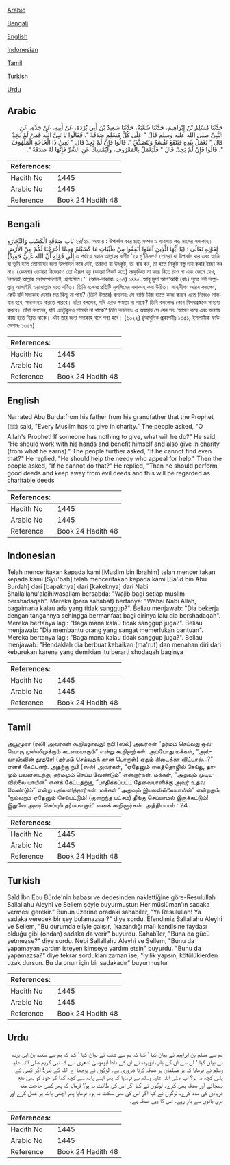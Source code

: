 [Arabic](#arabic)

[Bengali](#bengali)

[English](#english)

[Indonesian](#indonesian)

[Tamil](#tamil)

[Turkish](#turkish)

[Urdu](#urdu)

## Arabic


<div dir="rtl" lang="ar" style={{fontSize:'larger',backgroundColor:'#f8f9fa',padding:20}}>
حَدَّثَنَا مُسْلِمُ بْنُ إِبْرَاهِيمَ، حَدَّثَنَا شُعْبَةُ، حَدَّثَنَا سَعِيدُ بْنُ أَبِي بُرْدَةَ، عَنْ أَبِيهِ، عَنْ جَدِّهِ، عَنِ النَّبِيِّ صلى الله عليه وسلم قَالَ ‏"‏ عَلَى كُلِّ مُسْلِمٍ صَدَقَةٌ ‏"‏‏.‏ فَقَالُوا يَا نَبِيَّ اللَّهِ فَمَنْ لَمْ يَجِدْ قَالَ ‏"‏ يَعْمَلُ بِيَدِهِ فَيَنْفَعُ نَفْسَهُ وَيَتَصَدَّقُ ‏"‏‏.‏ قَالُوا فَإِنْ لَمْ يَجِدْ قَالَ ‏"‏ يُعِينُ ذَا الْحَاجَةِ الْمَلْهُوفَ ‏"‏‏.‏ قَالُوا فَإِنْ لَمْ يَجِدْ‏.‏ قَالَ ‏"‏ فَلْيَعْمَلْ بِالْمَعْرُوفِ، وَلْيُمْسِكْ عَنِ الشَّرِّ فَإِنَّهَا لَهُ صَدَقَةٌ ‏"‏‏.‏
</div>
<div style={{backgroundColor:'#f8f9fa',padding:20, marginBottom: 10}}><table> <thead> <tr> <th>References:</th> <th></th> </tr> </thead> <tbody><tr><td>Hadith No</td><td>1445</td></tr><tr><td>Arabic No</td><td>1445</td></tr><tr><td>Reference</td><td>Book 24 Hadith 48</td></tr></tbody></table></div>

## Bengali


<div dir="ltr" lang="bn" style={{fontSize:'larger',backgroundColor:'#f8f9fa',padding:20}}>
بَاب صَدَقَةِ الْكَسْبِ وَالتِّجَارَةِ ২৪/২৯. অধ্যায় : উপার্জন করে প্রাপ্ত সম্পদ ও ব্যবসায় লব্ধ মালের সদাকাহ। لِقَوْلِهِ تَعَالَى : (يَا أَيُّهَا الَّذِينَ آمَنُوا أَنْفِقُوا مِنْ طَيِّبَاتِ مَا كَسَبْتُمْ وَمِمَّا أَخْرَجْنَا لَكُمْ مِنْ الأَرْضِ إِلَى قَوْلِهِ أَنَّ اللهَ غَنِيٌّ حَمِيدٌ) এ পর্যায়ে মহান আল্লাহর বাণীঃ ‘‘হে মু’মিনগণ! তোমরা যা উপার্জন কর এবং আমি যা ভূমি হতে তোমাদের জন্য উৎপাদন করে দেই, তন্মধ্যে যা উৎকৃষ্ট, তা ব্যয় কর, তা হতে নিকৃষ্ট বস্তু দান করার ইচ্ছা কর না। (কেননা) তোমরা নিজেরাও তো ঐরূপ বস্তু (কারো নিকট হতে) ভ্রুকুঞ্চিত না করে নিতে চাও না এবং জেনে রেখ, নিশ্চয়ই আল্লাহ মহাসম্পদশালী, প্রশংসিত।’’ (আল-বাকারাঃ ২৬৭) ১৪৪৫. আবূ মূসা আশ‘আরী (রাঃ) সূত্রে নবী সাল্লাল্লাহু আলাইহি ওয়াসাল্লাম হতে বর্ণিত। তিনি বলেনঃ প্রতিটি মুসলিমের সদাকাহ করা উচিত। সাহাবীগণ আরয করলেন, কেউ যদি সদাকাহ দেয়ার মত কিছু না পায়? (তিনি উত্তরে) বললেনঃ সে ব্যক্তি নিজ হাতে কাজ করবে এতে নিজেও লাভবান হবে, সদাকাহও করতে পারবে। তাঁরা বললেন, যদি এরও ক্ষমতা না থাকে? তিনি বললেনঃ কোন বিপদগ্রস্তকে সাহায্য করবে। তাঁরা বললেন, যদি এতটুকুরও সামর্থ্য না থাকে? তিনি বললেনঃ এ অবস্থায় সে যেন সৎ ‘আমল করে এবং অন্যায় কাজ হতে বিরত থাকে। এটা তার জন্য সদাকাহ বলে গণ্য হবে। (৬০২২) (আধুনিক প্রকাশনীঃ ১৩৫১, ইসলামিক ফাউন্ডেশনঃ ১৩৫৭)
</div>
<div style={{backgroundColor:'#f8f9fa',padding:20, marginBottom: 10}}><table> <thead> <tr> <th>References:</th> <th></th> </tr> </thead> <tbody><tr><td>Hadith No</td><td>1445</td></tr><tr><td>Arabic No</td><td>1445</td></tr><tr><td>Reference</td><td>Book 24 Hadith 48</td></tr></tbody></table></div>

## English


<div dir="ltr" lang="en" style={{fontSize:'larger',backgroundColor:'#f8f9fa',padding:20}}>
Narrated Abu Burda:from his father from his grandfather that the Prophet (ﷺ) said, "Every Muslim has to give in charity." The people asked, "O Allah's Prophet! If someone has nothing to give, what will he do?" He said, "He should work with his hands and benefit himself and also give in charity (from what he earns)." The people further asked, "If he cannot find even that?" He replied, "He should help the needy who appeal for help." Then the people asked, "If he cannot do that?" He replied, "Then he should perform good deeds and keep away from evil deeds and this will be regarded as charitable deeds
</div>
<div style={{backgroundColor:'#f8f9fa',padding:20, marginBottom: 10}}><table> <thead> <tr> <th>References:</th> <th></th> </tr> </thead> <tbody><tr><td>Hadith No</td><td>1445</td></tr><tr><td>Arabic No</td><td>1445</td></tr><tr><td>Reference</td><td>Book 24 Hadith 48</td></tr></tbody></table></div>

## Indonesian


<div dir="ltr" lang="id" style={{fontSize:'larger',backgroundColor:'#f8f9fa',padding:20}}>
Telah menceritakan kepada kami [Muslim bin Ibrahim] telah menceritakan kepada kami [Syu'bah] telah menceritakan kepada kami [Sa'id bin Abu Burdah] dari [bapaknya] dari [kakeknya] dari Nabi Shallallahu'alaihiwasallam bersabda: "Wajib bagi setiap muslim bershadaqah". Mereka (para sahabat) bertanya: "Wahai Nabi Allah, bagaimana kalau ada yang tidak sanggup?". Beliau menjawab: "Dia bekerja dengan tangannya sehingga bermanfaat bagi dirinya lalu dia bershadaqah". Mereka bertanya lagi: "Bagaimana kalau tidak sanggup juga?". Beliau menjawab: "Dia membantu orang yang sangat memerlukan bantuan". Mereka bertanya lagi: "Bagaimana kalau tidak sanggup juga?". Beliau menjawab: "Hendaklah dia berbuat kebaikan (ma'ruf) dan menahan diri dari keburukan karena yang demikian itu berarti shodaqah baginya
</div>
<div style={{backgroundColor:'#f8f9fa',padding:20, marginBottom: 10}}><table> <thead> <tr> <th>References:</th> <th></th> </tr> </thead> <tbody><tr><td>Hadith No</td><td>1445</td></tr><tr><td>Arabic No</td><td>1445</td></tr><tr><td>Reference</td><td>Book 24 Hadith 48</td></tr></tbody></table></div>

## Tamil


<div dir="ltr" lang="ta" style={{fontSize:'larger',backgroundColor:'#f8f9fa',padding:20}}>
அபூமூசா (ரலி) அவர்கள் கூறியதாவது: நபி (ஸல்) அவர்கள் “தர்மம் செய்வது ஒவ்வொரு முஸ்லிமுக்கும் கடமையாகும்” என்று கூறினார்கள். அப்போது மக்கள், “அல்லாஹ்வின் தூதரே! (தர்மம் செய்வதற் கான பொருள்) ஏதும் கிடைக்கா விட்டால்...?” எனக் கேட்டனர். அதற்கு நபி (ஸல்) அவர்கள், “ஏதேனும் கைத்தொழில் செய்து, தாமும் பலனடைந்து, தர்மமும் செய்ய வேண்டும்” என்றார்கள். மக்கள், “அதுவும் முடியவில்லை யாயின்” எனக் கேட்டதற்கு, “பாதிக்கப்பட்ட தேவையாளிக்கு அவர் உதவ வேண்டும்” என்று பதிலளித்தார்கள். மக்கள் “அதுவும் இயலவில்லையாயின்” என்றதும், “நல்லறம் ஏதேனும் செய்யட்டும்! (குறைந்த பட்சம்) தீங்கு செய்யாமல் இருக்கட்டும்! இதுவே அவர் செய்யும் தர்மமாகும்” எனக் கூறினார்கள். அத்தியாயம் : 24
</div>
<div style={{backgroundColor:'#f8f9fa',padding:20, marginBottom: 10}}><table> <thead> <tr> <th>References:</th> <th></th> </tr> </thead> <tbody><tr><td>Hadith No</td><td>1445</td></tr><tr><td>Arabic No</td><td>1445</td></tr><tr><td>Reference</td><td>Book 24 Hadith 48</td></tr></tbody></table></div>

## Turkish


<div dir="ltr" lang="tr" style={{fontSize:'larger',backgroundColor:'#f8f9fa',padding:20}}>
Saîd İbn Ebu Bürde'nin babası ve dedesinden naklettiğine göre-Resulullah Sallallahu Aleyhi ve Sellem şöyle buyurmuştur: Her müslüman'ın sadaka vermesi gerekir." Bunun üzerine oradaki sahabiler, "Ya Resulullah! Ya sadaka verecek bir şey bulamazsa ?" diye sordu. Efendimiz Sallallahu Aleyhi ve Sellem, "Bu durumda eliyle çalışır, (kazandığı mal) kendisine faydası olduğu gibi (ondan) sadaka da verir" buyurdu. Sahabîler, "Buna da gücü yetmezse?" diye sordu. Nebi Sallallahu Aleyhi ve Sellem, "Bunu da yapamayan yardım isteyen kimseye yardım etsin" buyurdu. "Bunu da yapamazsa?" diye tekrar sordukları zaman ise, "İyilik yapsın, kötülüklerden uzak dursun. Bu da onun için bir sadakadır" buyurmuştur
</div>
<div style={{backgroundColor:'#f8f9fa',padding:20, marginBottom: 10}}><table> <thead> <tr> <th>References:</th> <th></th> </tr> </thead> <tbody><tr><td>Hadith No</td><td>1445</td></tr><tr><td>Arabic No</td><td>1445</td></tr><tr><td>Reference</td><td>Book 24 Hadith 48</td></tr></tbody></table></div>

## Urdu


<div dir="rtl" lang="ur" style={{fontSize:'larger',backgroundColor:'#f8f9fa',padding:20}}>
ہم سے مسلم بن ابراہیم نے بیان کیا ‘ کہا کہ ہم سے شعبہ نے بیان کیا ‘ کہا کہ ہم سے سعید بن ابی بردہ نے بیان کیا ‘ ان سے ان کے باپ ابوبردہ نے ان کے دادا ابوموسیٰ اشعری سے کہ نبی کریم صلی اللہ علیہ وسلم نے فرمایا کہ ہر مسلمان پر صدقہ کرنا ضروری ہے۔ لوگوں نے پوچھا اے اللہ کے نبی! اگر کسی کے پاس کچھ نہ ہو؟ آپ صلی اللہ علیہ وسلم نے فرمایا کہ پھر اپنے ہاتھ سے کچھ کما کر خود کو بھی نفع پہنچائے اور صدقہ بھی کرے۔ لوگوں نے کہا اگر اس کی طاقت نہ ہو؟ فرمایا کہ پھر کسی حاجت مند فریادی کی مدد کرے۔ لوگوں نے کہا اگر اس کی بھی سکت نہ ہو۔ فرمایا پھر اچھی بات پر عمل کرے اور بری باتوں سے باز رہے۔ اس کا یہی صدقہ ہے۔
</div>
<div style={{backgroundColor:'#f8f9fa',padding:20, marginBottom: 10}}><table> <thead> <tr> <th>References:</th> <th></th> </tr> </thead> <tbody><tr><td>Hadith No</td><td>1445</td></tr><tr><td>Arabic No</td><td>1445</td></tr><tr><td>Reference</td><td>Book 24 Hadith 48</td></tr></tbody></table></div>